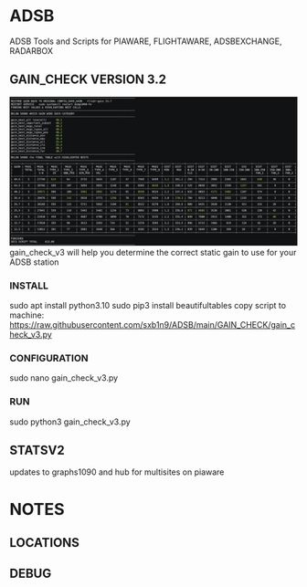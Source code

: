 # ADSB
ADSB Tools and Scripts for PIAWARE, FLIGHTAWARE, ADSBEXCHANGE, RADARBOX

## GAIN_CHECK VERSION 3.2
![Screenshot](https://raw.githubusercontent.com/sxb1n9/ADSB/main/GAIN_CHECK/SCREENSHOTS/gain_check_v3_finished.png)
gain_check_v3 will help you determine the correct static gain to use for your ADSB station
### INSTALL
sudo apt install python3.10
sudo pip3 install beautifultables
copy script to machine: <https://raw.githubusercontent.com/sxb1n9/ADSB/main/GAIN_CHECK/gain_check_v3.py>
### CONFIGURATION
sudo nano gain_check_v3.py 
### RUN
sudo python3 gain_check_v3.py

## STATSV2
updates to graphs1090 and hub for multisites on piaware

# NOTES
## LOCATIONS
## DEBUG
